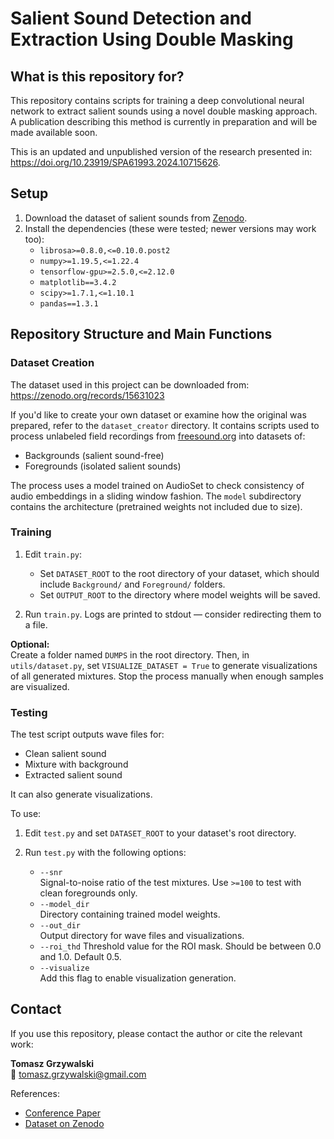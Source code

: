 # Salient Sound Detection and Extraction Using Double Masking

## What is this repository for?

This repository contains scripts for training a deep convolutional neural network to extract salient sounds using a novel double masking approach. A publication describing this method is currently in preparation and will be made available soon.

This is an updated and unpublished version of the research presented in: https://doi.org/10.23919/SPA61993.2024.10715626.

## Setup

1. Download the dataset of salient sounds from [Zenodo](https://zenodo.org/records/15631023).
2. Install the dependencies (these were tested; newer versions may work too):
   * `librosa>=0.8.0,<=0.10.0.post2`
   * `numpy>=1.19.5,<=1.22.4`
   * `tensorflow-gpu>=2.5.0,<=2.12.0`
   * `matplotlib==3.4.2`
   * `scipy>=1.7.1,<=1.10.1`
   * `pandas==1.3.1`

## Repository Structure and Main Functions

### Dataset Creation

The dataset used in this project can be downloaded from: https://zenodo.org/records/15631023

If you'd like to create your own dataset or examine how the original was prepared, refer to the `dataset_creator` directory. It contains scripts used to process unlabeled field recordings from [freesound.org](https://freesound.org) into datasets of:
- Backgrounds (salient sound-free)
- Foregrounds (isolated salient sounds)

The process uses a model trained on AudioSet to check consistency of audio embeddings in a sliding window fashion. The `model` subdirectory contains the architecture (pretrained weights not included due to size).

### Training

1. Edit `train.py`:
   - Set `DATASET_ROOT` to the root directory of your dataset, which should include `Background/` and `Foreground/` folders.
   - Set `OUTPUT_ROOT` to the directory where model weights will be saved.

2. Run `train.py`. Logs are printed to stdout — consider redirecting them to a file.

**Optional:**  
Create a folder named `DUMPS` in the root directory. Then, in `utils/dataset.py`, set `VISUALIZE_DATASET = True` to generate visualizations of all generated mixtures. Stop the process manually when enough samples are visualized.

### Testing

The test script outputs wave files for:
- Clean salient sound
- Mixture with background
- Extracted salient sound

It can also generate visualizations.

To use:

1. Edit `test.py` and set `DATASET_ROOT` to your dataset's root directory.

2. Run `test.py` with the following options:
   * `--snr`  
     Signal-to-noise ratio of the test mixtures. Use `>=100` to test with clean foregrounds only.
   * `--model_dir`  
     Directory containing trained model weights.
   * `--out_dir`  
     Output directory for wave files and visualizations.
   * `--roi_thd`
     Threshold value for the ROI mask. Should be between 0.0 and 1.0. Default 0.5.
   * `--visualize`  
     Add this flag to enable visualization generation.

## Contact

If you use this repository, please contact the author or cite the relevant work:

**Tomasz Grzywalski**  
📧 tomasz.grzywalski@gmail.com  

References:
- [Conference Paper](https://doi.org/10.23919/SPA61993.2024.10715626)
- [Dataset on Zenodo](https://zenodo.org/records/15631023)
